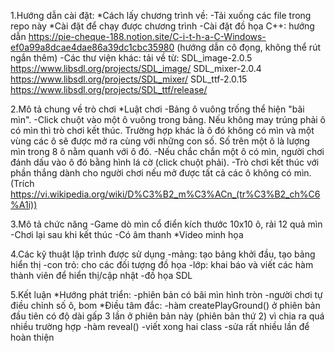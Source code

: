 1.Hướng dẫn cài đặt: <space><space>
*Cách lấy chương trình về: 
  -Tải xuống các file trong repo này
*Cài đặt để chạy được chương trình
  -Cài đặt đồ họa C++: hướng dẫn https://pie-cheque-188.notion.site/C-i-t-h-a-C-Windows-ef0a99a8dcae4dae86a39dc1cbc35980 (hướng dẫn cô đọng, không thể rút ngắn thêm)
  -Các thư viện khác: tải về từ:
                  SDL_image-2.0.5 https://www.libsdl.org/projects/SDL_image/
                  SDL_mixer-2.0.4 https://www.libsdl.org/projects/SDL_mixer/
                  SDL_ttf-2.0.15  https://www.libsdl.org/projects/SDL_ttf/release/

2.Mô tả chung về trò chơi
*Luật chơi
  -Bảng ô vuông trống thể hiện "bãi mìn".
  -Click chuột vào một ô vuông trong bảng. Nếu không may trúng phải ô có mìn thì trò chơi kết thúc. Trường hợp khác là ô đó không có mìn và một vùng các ô sẽ được mở   ra cùng với những con số. Số trên một ô là lượng mìn trong 8 ô nằm quanh với ô đó.
  -Nếu chắc chắn một ô có mìn, người chơi đánh dấu vào ô đó bằng hình lá cờ (click chuột phải).
  -Trò chơi kết thúc với phần thắng dành cho người chơi nếu mở được tất cả các ô không có mìn.
  (Trích https://vi.wikipedia.org/wiki/D%C3%B2_m%C3%ACn_(tr%C3%B2_ch%C6%A1i))

3.Mô tả chức năng
 -Game dò mìn cổ điển kích thước 10x10 ô, rải 12 quả mìn
 -Chơi lại sau khi kết thúc
 -Có âm thanh 
*Video minh họa

4.Các kỹ thuật lập trình được sử dụng
-mảng: tạo bảng khởi đầu, tạo bảng hiển thị
-con trỏ: cho các đối tượng đồ họa 
-lớp: khai báo và viết các hàm thành viên để hiển thị/cập nhật
-đồ họa SDL

5.Kết luận
*Hướng phát triển: 
  -phiên bản có bãi mìn hình tròn
  -người chơi tự điều chỉnh số ô, bom
*Điều tâm đắc:
  -hàm createPlayGround() ở phiên bản đầu tiên có độ dài gấp 3 lần ở phiên bản này (phiên bản thứ 2) vì chia ra quá nhiều trường hợp
  -hàm reveal()
  -viết xong hai class
  -sửa rất nhiều lần để hoàn thiện

  
